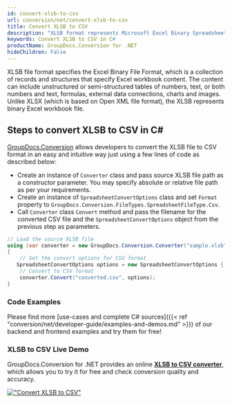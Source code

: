 ```yaml
---
id: convert-xlsb-to-csv
url: conversion/net/convert-xlsb-to-csv
title: Convert XLSB to CSV
description: "XLSB format represents Microsoft Excel Binary Spreadsheet File with .xlsb extension. Learn how to convert XLSB to CSV file programmatically in C# language using GroupDocs.Conversion for .NET library."
keywords: Convert XLSB to CSV in C#
productName: GroupDocs.Conversion for .NET
hideChildren: False
---
```


XLSB file format specifies the Excel Binary File Format, which is a collection of records and structures that specify Excel workbook content. The content can include unstructured or semi-structured tables of numbers, text, or both numbers and text, formulas, external data connections, charts and images. Unlike XLSX (which is based on Open XML file format), the XLSB represents binary Excel workbook file.

## Steps to convert XLSB to CSV in C#

[GroupDocs.Conversion](https://products.groupdocs.com/conversion/net) allows developers to convert the XLSB file to CSV format in an easy and intuitive way just using a few lines of code as described below:

* Create an instance of `Converter` class and pass source XLSB file path as a constructor parameter. You may specify absolute or relative file path as per your requirements. 
* Create an instance of `SpreadsheetConvertOptions` class and set `Format` property to `GroupDocs.Conversion.FileTypes.SpreadsheetFileType.Csv`.
* Call `Converter` class `Convert` method and pass the filename for the converted CSV file and the `SpreadsheetConvertOptions` object from the previous step as parameters.

```csharp
// Load the source XLSB file
using (var converter = new GroupDocs.Conversion.Converter("sample.xlsb"))
{
    // Set the convert options for CSV format
   SpreadsheetConvertOptions options = new SpreadsheetConvertOptions { Format = GroupDocs.Conversion.FileTypes.SpreadsheetFileType.Csv };
    // Convert to CSV format
    converter.Convert("converted.csv", options);
}
```

### Code Examples

Please find more [use-cases and complete C# sources]({{< ref "conversion/net/developer-guide/examples-and-demos.md" >}}) of our backend and frontend examples and try them for free!

### XLSB to CSV Live Demo

GroupDocs.Conversion for .NET provides an online [**XLSB to CSV converter**](https://products.groupdocs.app/conversion/xlsb-to-csv), which allows you to try it for free and check conversion quality and accuracy.

[!["Convert XLSB to CSV"](conversion/net/images/convert-to-csv/convert-xlsb-to-csv.png)](https://products.groupdocs.app/conversion/xlsb-to-csv)